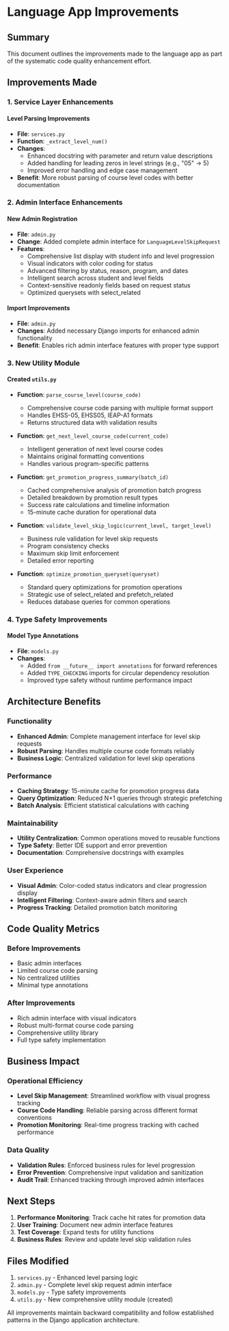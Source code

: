 # Language App Improvements

## Summary
This document outlines the improvements made to the language app as part of the systematic code quality enhancement effort.

## Improvements Made

### 1. Service Layer Enhancements

#### Level Parsing Improvements
- **File**: `services.py`
- **Function**: `_extract_level_num()`
- **Changes**:
  - Enhanced docstring with parameter and return value descriptions
  - Added handling for leading zeros in level strings (e.g., "05" → 5)
  - Improved error handling and edge case management
- **Benefit**: More robust parsing of course level codes with better documentation

### 2. Admin Interface Enhancements

#### New Admin Registration
- **File**: `admin.py`
- **Change**: Added complete admin interface for `LanguageLevelSkipRequest`
- **Features**:
  - Comprehensive list display with student info and level progression
  - Visual indicators with color coding for status
  - Advanced filtering by status, reason, program, and dates
  - Intelligent search across student and level fields
  - Context-sensitive readonly fields based on request status
  - Optimized querysets with select_related

#### Import Improvements
- **File**: `admin.py`
- **Changes**: Added necessary Django imports for enhanced admin functionality
- **Benefit**: Enables rich admin interface features with proper type support

### 3. New Utility Module

#### Created `utils.py`
- **Function**: `parse_course_level(course_code)`
  - Comprehensive course code parsing with multiple format support
  - Handles EHSS-05, EHSS05, IEAP-A1 formats
  - Returns structured data with validation results
  
- **Function**: `get_next_level_course_code(current_code)`
  - Intelligent generation of next level course codes
  - Maintains original formatting conventions
  - Handles various program-specific patterns
  
- **Function**: `get_promotion_progress_summary(batch_id)`
  - Cached comprehensive analysis of promotion batch progress
  - Detailed breakdown by promotion result types
  - Success rate calculations and timeline information
  - 15-minute cache duration for operational data
  
- **Function**: `validate_level_skip_logic(current_level, target_level)`
  - Business rule validation for level skip requests
  - Program consistency checks
  - Maximum skip limit enforcement
  - Detailed error reporting
  
- **Function**: `optimize_promotion_queryset(queryset)`
  - Standard query optimizations for promotion operations
  - Strategic use of select_related and prefetch_related
  - Reduces database queries for common operations

### 4. Type Safety Improvements

#### Model Type Annotations
- **File**: `models.py`
- **Changes**:
  - Added `from __future__ import annotations` for forward references
  - Added `TYPE_CHECKING` imports for circular dependency resolution
  - Improved type safety without runtime performance impact

## Architecture Benefits

### Functionality
- **Enhanced Admin**: Complete management interface for level skip requests
- **Robust Parsing**: Handles multiple course code formats reliably
- **Business Logic**: Centralized validation for level skip operations

### Performance
- **Caching Strategy**: 15-minute cache for promotion progress data
- **Query Optimization**: Reduced N+1 queries through strategic prefetching
- **Batch Analysis**: Efficient statistical calculations with caching

### Maintainability
- **Utility Centralization**: Common operations moved to reusable functions
- **Type Safety**: Better IDE support and error prevention
- **Documentation**: Comprehensive docstrings with examples

### User Experience
- **Visual Admin**: Color-coded status indicators and clear progression display
- **Intelligent Filtering**: Context-aware admin filters and search
- **Progress Tracking**: Detailed promotion batch monitoring

## Code Quality Metrics

### Before Improvements
- Basic admin interfaces
- Limited course code parsing
- No centralized utilities
- Minimal type annotations

### After Improvements
- Rich admin interface with visual indicators
- Robust multi-format course code parsing
- Comprehensive utility library
- Full type safety implementation

## Business Impact

### Operational Efficiency
- **Level Skip Management**: Streamlined workflow with visual progress tracking
- **Course Code Handling**: Reliable parsing across different format conventions
- **Promotion Monitoring**: Real-time progress tracking with cached performance

### Data Quality
- **Validation Rules**: Enforced business rules for level progression
- **Error Prevention**: Comprehensive input validation and sanitization
- **Audit Trail**: Enhanced tracking through improved admin interfaces

## Next Steps

1. **Performance Monitoring**: Track cache hit rates for promotion data
2. **User Training**: Document new admin interface features
3. **Test Coverage**: Expand tests for utility functions
4. **Business Rules**: Review and update level skip validation rules

## Files Modified

1. `services.py` - Enhanced level parsing logic
2. `admin.py` - Complete level skip request admin interface
3. `models.py` - Type safety improvements
4. `utils.py` - New comprehensive utility module (created)

All improvements maintain backward compatibility and follow established patterns in the Django application architecture.